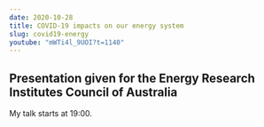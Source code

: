 ```yaml
---
date: 2020-10-28
title: COVID-19 impacts on our energy system
slug: covid19-energy
youtube: "mWTi4l_9UOI?t=1140"
---
```


## Presentation given for the Energy Research Institutes Council of Australia

My talk starts at 19:00.
